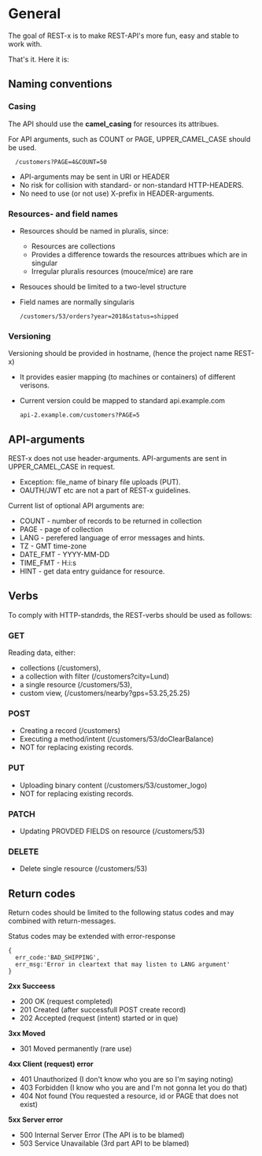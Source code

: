 # General
The goal of REST-x is to make REST-API's more fun, easy and stable to work with.

That's it. Here it is:

## Naming conventions

### Casing
The API should use the __camel_casing__ for resources its attribues.

For API arguments, such as COUNT or PAGE, UPPER_CAMEL_CASE should be used.
    
      /customers?PAGE=4&COUNT=50

* API-arguments may be sent in URI or HEADER
* No risk for collision with standard- or non-standard HTTP-HEADERS.
* No need to use (or not use) X-prefix in HEADER-arguments.

### Resources- and field names
* Resources should be named in pluralis, since:
  * Resources are collections
  * Provides a difference towards the resources attribues which are in singular
  * Irregular pluralis resources (mouce/mice) are rare
* Resouces should be limited to a two-level structure
* Field names are normally singularis

      /customers/53/orders?year=2018&status=shipped

### Versioning
Versioning should be provided in hostname, (hence the project name REST-x)
* It provides easier mapping (to machines or containers) of different verisons.
* Current version could be mapped to standard api.example.com

      api-2.example.com/customers?PAGE=5

## API-arguments
REST-x does not use header-arguments. API-arguments are sent in UPPER_CAMEL_CASE in request.
* Exception: file_name of binary file uploads (PUT).
* OAUTH/JWT etc are not a part of REST-x guidelines.

Current list of optional API arguments are:
* COUNT - number of records to be returned in collection
* PAGE - page of collection
* LANG - perefered language of error messages and hints.
* TZ - GMT time-zone
* DATE_FMT - YYYY-MM-DD
* TIME_FMT - H:i:s
* HINT - get data entry guidance for resource.

## Verbs
To comply with HTTP-standrds, the REST-verbs should be used as follows:

### GET
Reading data, either:
* collections (/customers),
* a collection with filter (/customers?city=Lund)
* a single resource (/customers/53), 
* custom view, (/customers/nearby?gps=53.25,25.25)

### POST
* Creating a record (/customers)
* Executing a method/intent (/customers/53/doClearBalance)
* NOT for replacing existing records.

### PUT
* Uploading binary content (/customers/53/customer_logo)
* NOT for replacing existing records.

### PATCH
* Updating PROVDED FIELDS on resource (/customers/53)

### DELETE
* Delete single resource (/customers/53)

## Return codes
Return codes should be limited to the following status codes and may combined with return-messages.

Status codes may be extended with error-response

    {
      err_code:'BAD_SHIPPING',
      err_msg:'Error in cleartext that may listen to LANG argument'
    }

__2xx Succeess__
* 200 OK (request completed)
* 201 Created (after successfull POST create record)
* 202 Accepted (request (intent) started or in que)

__3xx Moved__ 
* 301 Moved permanently (rare use)

__4xx Client (request) error__
* 401 Unauthorized (I don't know who you are so I'm saying noting)
* 403 Forbidden (I know who you are and I'm not gonna let you do that)
* 404 Not found (You requested a resource, id or PAGE that does not exist)

__5xx Server error__
* 500 Internal Server Error (The API is to be blamed)
* 503 Service Unavailable (3rd part API to be blamed)
